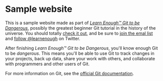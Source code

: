 # Sample website

This is a sample website made as part of [*Learn Enough™ Git to be Dangerous*](https://www.learnenough.com/git-tutorial), possibly the greatest beginner Git tutorial in the history of the universe. You should totally [check it out](https://www.learnenough.com/git-tutorial), and be sure to [join the emal list](https://www.learnenough.com/#email_list) and [follow @learnenough](http://twitter.com/learnenough) on Twitter.

After finishing *Learn Enough™ Git to be Dangerous*, you'll know enough Git to be *dangerous*. This means you'll be able to use Git to track changes in your projects, back up data, share your work with others, and collaborate with programmers and other users of Git.

For more information on Git, see the [official Git documentation](https://git-scm.com).
